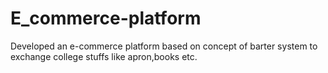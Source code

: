 # E_commerce-platform
Developed an e-commerce platform based on concept of barter system to exchange college stuffs like apron,books etc.

